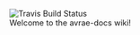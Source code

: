 ![Travis Build Status](https://travis-ci.org/mommothazaz123/avrae-docs-wiki.svg?branch=master)  
Welcome to the avrae-docs wiki!
